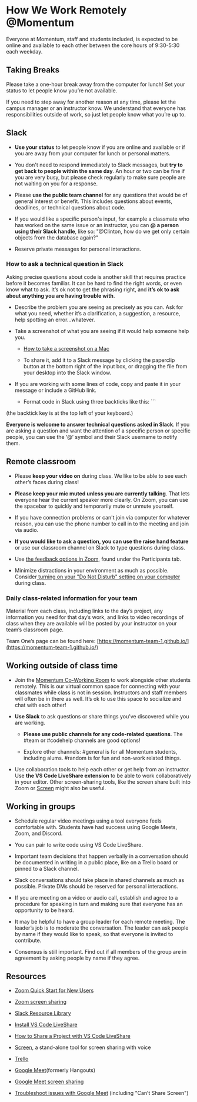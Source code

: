 # How We Work Remotely @Momentum

Everyone at Momentum, staff and students included, is expected to be online and available to each other between the core hours of 9:30-5:30 each weekday. 

## Taking Breaks

Please take a one-hour break away from the computer for lunch! Set your status to let people know you’re not available.

If you need to step away for another reason at any time, please let the campus manager or an instructor know. We understand that everyone has responsibilities outside of work, so just let people know what you’re up to. 

## Slack

* **Use your status** to let people know if you are online and available or if you are away from your computer for lunch or personal matters.

* You don't need to respond immediately to Slack messages, but **try to get back to people within the same day**. An hour or two can be fine if you are very busy, but please check regularly to make sure people are not waiting on you for a response.

* Please **use the public team channel** for any questions that would be of general interest or benefit. This includes questions about events, deadlines, or technical questions about code.

* If you would like a specific person's input, for example a classmate who has worked on the same issue or an instructor, you can **@ a person using their Slack handle**, like so: "@Clinton, how do we get only certain objects from the database again?"

* Reserve private messages for personal interactions.

### How to ask a technical question in Slack

Asking precise questions about code is another skill that requires practice before it becomes familiar. It can be hard to find the right words, or even know what to ask. It’s ok not to get the phrasing right, and **it’s ok to ask about anything you are having trouble with**.

* Describe the problem you are seeing as precisely as you can. Ask for what you need, whether it’s a clarification, a suggestion, a resource, help spotting an error...whatever.

* Take a screenshot of what you are seeing if it would help someone help you.

    * [How to take a screenshot on a Mac](https://support.apple.com/en-us/HT201361) 

    * To share it, add it to a Slack message by clicking the paperclip button at the bottom right of the input box, or dragging the file from your desktop into the Slack window.

* If you are working with some lines of code, copy and paste it in your message or include a GitHub link. 

    * Format code in Slack using three backticks like this: ```

(the backtick key is at the top left of your keyboard.)

**Everyone is welcome to answer technical questions asked in Slack**. If you are asking a question and want the attention of a specific person or specific people, you can use the ‘@’ symbol and their Slack username to notify them.

## Remote classroom

* Please **keep your video on** during class. We like to be able to see each other’s faces during class!

* **Please keep your mic muted unless you are currently talking**. That lets everyone hear the current speaker more clearly. On Zoom, you can use the spacebar to quickly and temporarily mute or unmute yourself.

* If you have connection problems or can't join via computer for whatever reason, you can use the phone number to call in to the meeting and join via audio.

* **If you would like to ask a question, you can use the raise hand feature** or use our classroom channel on Slack to type questions during class.

* Use [the feedback options in Zoom](https://support.zoom.us/hc/en-us/articles/115001286183-Nonverbal-Feedback-During-Meetings#h_50523139-7bac-403b-9c59-1755ada65ad9), found under the Participants tab.

* Minimize distractions in your environment as much as possible. Consider[ turning on your  "Do Not Disturb" setting on your computer](https://support.apple.com/guide/mac-help/use-do-not-disturb-mchl999b7c1a/mac) during class. 

### Daily class-related information for your team

Material from each class, including links to the day’s project, any information you need for that day’s work, and links to video recordings of class when they are available will be posted by your instructor on your team’s classroom page. 

Team One’s page can be found here: [https://momentum-team-1.github.io/](https://momentum-team-1.github.io/)

## Working outside of class time

* Join the [Momentum Co-Working Room](https://zoom.us/j/705824048) to work alongside other students remotely. This is our virtual common space for connecting with your classmates while class is not in session. Instructors and staff members will often be in there as well. It’s ok to use this space to socialize and chat with each other!

* **Use Slack** to ask questions or share things you’ve discovered while you are working.

    * **Please use public channels for any code-related questions**. The #team or #codehelp channels are good options!

    * Explore other channels: #general is for all Momentum students, including alums. #random is for fun and non-work related things. 

* Use collaboration tools to help each other or get help from an instructor. Use **the VS Code LiveShare extension** to be able to work collaboratively in your editor. Other screen-sharing tools, like the screen share built into Zoom or [Screen](https://screen.so/#/home) might also be useful.  

## Working in groups

* Schedule regular video meetings using a tool everyone feels comfortable with. Students have had success using Google Meets, Zoom, and Discord.

* You can pair to write code using VS Code LiveShare.

* Important team decisions that happen verbally in a conversation should be documented in writing in a public place, like on a Trello board or pinned to a Slack channel.

* Slack conversations should take place in shared channels as much as possible. Private DMs should be reserved for personal interactions.

*  If you are meeting on a video or audio call, establish and agree to a procedure for speaking in turn and making sure that everyone has an opportunity to be heard. 

* It may be helpful to have a group leader for each remote meeting. The leader’s job is to moderate the conversation. The leader can ask people by name if they would like to speak, so that everyone is invited to contribute.

* Consensus is still important. Find out if all members of the group are in agreement by asking people by name if they agree.

## Resources

* [Zoom Quick Start for New Users](https://support.zoom.us/hc/en-us/articles/360034967471-Quick-start-guide-for-new-users)

* [Zoom screen sharing](https://support.zoom.us/hc/en-us/articles/201362153-Sharing-your-screen)

* [Slack Resource Library](https://slack.com/resources)

* [Install VS Code LiveShare](https://docs.microsoft.com/en-us/visualstudio/liveshare/use/vscode#installation)

* [How to Share a Project with VS Code LiveShare](https://docs.microsoft.com/en-us/visualstudio/liveshare/use/vscode#share-a-project)

* [Screen](https://screen.so/#/home), a stand-alone tool for screen sharing with voice

* [Trello](https://trello.com/)

* [Google Meet](https://meet.google.com/)(formerly Hangouts)

* [Google Meet screen sharing](https://support.google.com/meet/answer/9308856?co=GENIE.Platform%3DDesktop&hl=en)

* [Troubleshoot issues with Google Meet](https://support.google.com/a/users/answer/7380413) (including "Can’t Share Screen")
